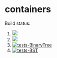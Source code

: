 # containers

Build status:

1. [![](https://github.com/emmacgodfrey/containers2/workflows/tests-fibonacci/badge.svg)](https://github.com/emmacgodfrey/containers2/actions?query=workflow%3Atests-fibonacci)
1. [![](https://github.com/emmacgodfrey/containers2/workflows/tests-range/badge.svg)](https://github.com/emmacgodfrey/containers2/actions?query=workflow%3Atests-range)
2. [![tests-BinaryTree](https://github.com/emmacgodfrey/containers2/actions/workflows/tests-binarytree.yml/badge.svg?branch=bst)](https://github.com/emmacgodfrey/containers2/actions/workflows/tests-binarytree.yml)
2. [![tests-BST](https://github.com/emmacgodfrey/containers2/actions/workflows/tests-BST.yml/badge.svg?branch=bst)](https://github.com/emmacgodfrey/containers2/actions/workflows/tests-BST.yml)
